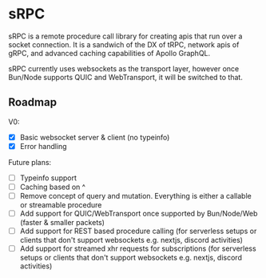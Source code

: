# sRPC

sRPC is a remote procedure call library for creating apis that run over a socket connection. It is a sandwich of the DX of tRPC, network apis of gRPC, and advanced caching capabilities of Apollo GraphQL.

sRPC currently uses websockets as the transport layer, however once Bun/Node supports QUIC and WebTransport, it will be switched to that.

## Roadmap

V0:
- [x] Basic websocket server & client (no typeinfo)
- [x] Error handling

Future plans:
- [ ] Typeinfo support
- [ ] Caching based on ^
- [ ] Remove concept of query and mutation. Everything is either a callable or streamable procedure
- [ ] Add support for QUIC/WebTransport once supported by Bun/Node/Web (faster & smaller packets)
- [ ] Add support for REST based procedure calling (for serverless setups or clients that don't support websockets e.g. nextjs, discord activities)
- [ ] Add support for streamed xhr requests for subscriptions (for serverless setups or clients that don't support websockets e.g. nextjs, discord activities)